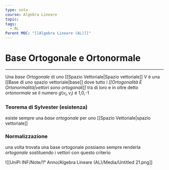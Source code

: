```yaml
---
type: nota
course: Algebra Lineare
topic: 
tags:
  - AL
Parent MOC: "[[Algebra Lineare (AL)]]"
---
```

# Base Ortogonale e Ortonormale
---
Una _base Ortogonale_ di uno [[Spazio Vettoriale|Spazio vettoriale]] $V$ è una [[Base di uno spazio vettoriale|base]] dove tutto i _[[Ortogonalità E Ortonormalità|vettori sono ortogonali]]_ tra di loro e in oltre detto _ortonormale_ se il numero $g(v_i,v_i)$ é 1,0,-1

### Teorema di Sylvester (esistenza)
esiste sempre una _base ortogonale_ per uno [[Spazio Vettoriale|spazio vettoriale]] 

### Normalizzazione
una volta trovata una base ortogonale possiamo sempre renderla _ortogonale_ sostituendo i vettori con questo criterio

![[UniPi INF/Note/1° Anno/Algebra Lineare (AL)/Media/Untitled 21.png]]